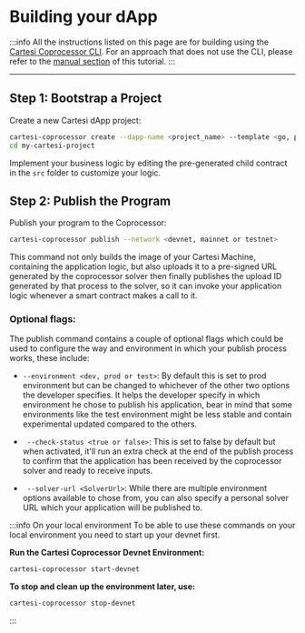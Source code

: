 # Building your dApp

:::info
All the instructions listed on this page are for building using the [Cartesi Coprocessor CLI](https://github.com/Mugen-Builders/co-processor-cli). For an approach that does not use the CLI, please refer to the [manual section](./manually/building.md#building-your-dapp) of this tutorial.
:::

---

## Step 1: Bootstrap a Project

Create a new Cartesi dApp project:

```bash
cartesi-coprocessor create --dapp-name <project_name> --template <go, python, javascript, rust>
cd my-cartesi-project
```

Implement your business logic by editing the pre-generated child contract in the `src` folder to customize your logic.

## Step 2: Publish the Program

Publish your program to the Coprocessor:

```bash
cartesi-coprocessor publish --network <devnet, mainnet or testnet>
```

This command not only builds the image of your Cartesi Machine, containing the application logic, but also uploads it to a pre-signed URL generated by the coprocessor solver then finally publishes the upload ID generated by that process to the solver, so it can invoke your application logic whenever a smart contract makes a call to it.

### Optional flags:

The publish command contains a couple of optional flags which could be used to configure the way and environment in which your publish process works, these include:

- `--environment <dev, prod or test>`: By default this is set to prod environment but can be changed to whichever of the other two options the developer specifies. It helps the developer specify in which environment he chose to publish his application, bear in mind that some environments like the test environment might be less stable and contain experimental updated compared to the others.

- ` --check-status <true or false>`: This is set to false by default but when activated, it'll run an extra check at the end of the publish process to confirm that the application has been received by the coprocessor solver and ready to receive inputs.

- ` --solver-url <SolverUrl>`: While there are multiple environment options available to chose from, you can also specify a personal solver URL which your application will be published to.

:::info On your local environment
To be able to use these commands on your local environment you need to start up your devnet first.

**Run the Cartesi Coprocessor Devnet Environment:**

```bash
cartesi-coprocessor start-devnet
```

**To stop and clean up the environment later, use:**

```bash
cartesi-coprocessor stop-devnet
```

:::
